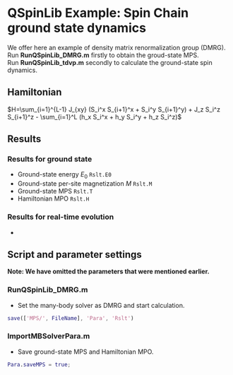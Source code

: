 # QSpinLib Example\: Spin Chain ground state dynamics
We offer here an example of density matrix renormalization group (DMRG). \
Run **RunQSpinLib_DMRG.m** firstly to obtain the groud-state MPS. \
Run **RunQSpinLib_tdvp.m** secondly to calculate the ground-state spin dynamics.

## Hamiltonian ##
$H=\sum_{i=1}^{L-1} J_{xy} (S_i^x S_{i+1}^x + S_i^y S_{i+1}^y) + J_z S_i^z S_{i+1}^z - \sum_{i=1}^L (h_x S_i^x + h_y S_i^y + h_z S_i^z)$

## Results ##
### Results for ground state ###
* Ground-state energy $E_0$ ```Rslt.E0```
* Ground-state per-site magnetization $M$ ```Rslt.M```
* Ground-state MPS ```Rslt.T```
* Hamiltonian MPO ```Rslt.H```

### Results for real-time evolution ###
*


## Script and parameter settings ##
**Note: We have omitted the parameters that were mentioned earlier.**

### RunQSpinLib_DMRG.m ###

* Set the many-body solver as DMRG and start calculation.
```matlab
save(['MPS/', FileName], 'Para', 'Rslt')
```

### ImportMBSolverPara.m ###
* Save ground-state MPS and Hamiltonian MPO.
```matlab
Para.saveMPS = true;
```
